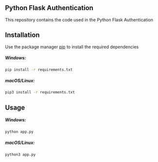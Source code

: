 ## Python Flask Authentication

This repository contains the code used in the Python Flask Authentication 

## Installation

Use the package manager [pip](https://pip.pypa.io/en/stable/) to install the required dependencies

##### Windows:
```zsh
pip install -r requirements.txt 
```

##### macOS/Linux:
```zsh
pip3 install -r requirements.txt
```

## Usage

##### Windows:
```zsh
python app.py
```
##### macOS/Linux:
```zsh
python3 app.py
```
